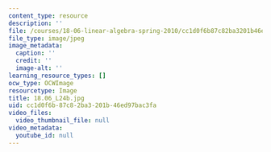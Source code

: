 ```yaml
---
content_type: resource
description: ''
file: /courses/18-06-linear-algebra-spring-2010/cc1d0f6b87c82ba3201b46ed97bac3fa_18.06_L24b.jpg
file_type: image/jpeg
image_metadata:
  caption: ''
  credit: ''
  image-alt: ''
learning_resource_types: []
ocw_type: OCWImage
resourcetype: Image
title: 18.06_L24b.jpg
uid: cc1d0f6b-87c8-2ba3-201b-46ed97bac3fa
video_files:
  video_thumbnail_file: null
video_metadata:
  youtube_id: null
---
```

